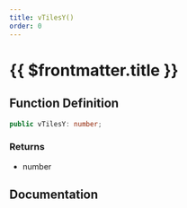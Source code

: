 ```yaml
---
title: vTilesY()
order: 0
---
```


# {{ $frontmatter.title }}

<!--@include: ./vTilesY_partial_header.md-->

## Function Definition

```ts
public vTilesY: number;
```

### Returns

* number

## Documentation

<!--@include: ./vTilesY_partial_footer.md-->
